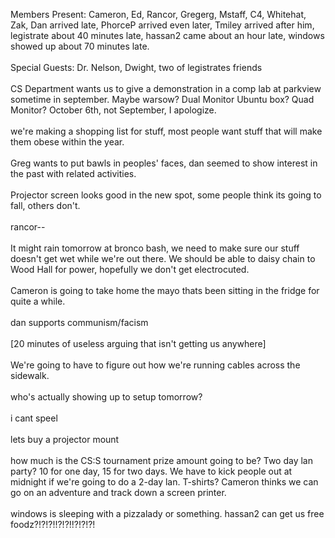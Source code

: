 Members Present: Cameron, Ed, Rancor, Gregerg, Mstaff, C4, Whitehat, Zak, Dan arrived late, PhorceP arrived even later, Tmiley arrived after him, legistrate about 40 minutes late, hassan2 came about an hour late, windows showed up about 70 minutes late.<br />
<br />
Special Guests: Dr. Nelson, Dwight, two of legistrates friends<br />
<br />
CS Department wants us to give a demonstration in a comp lab at parkview sometime in september. Maybe warsow? Dual Monitor Ubuntu box? Quad Monitor? October 6th, not September, I apologize.<br />
<br />
we're making a shopping list for stuff, most people want stuff that will make them obese within the year.<br />
<br />
Greg wants to put bawls in peoples' faces, dan seemed to show interest in the past with related activities.<br />
<br />
Projector screen looks good in the new spot, some people think its going to fall, others don't.<br />
<br />
rancor--<br />
<br />
It might rain tomorrow at bronco bash, we need to make sure our stuff doesn't get wet while we're out there. We should be able to daisy chain to Wood Hall for power, hopefully we don't get electrocuted.<br />
<br />
Cameron is going to take home the mayo thats been sitting in the fridge for quite a while.<br />
<br />
dan supports communism/facism<br />
<br />
[20 minutes of useless arguing that isn't getting us anywhere]<br />
<br />
We're going to have to figure out how we're running cables across the sidewalk.<br />
<br />
who's actually showing up to setup tomorrow?<br />
<br />
i cant speel<br />
<br />
lets buy a projector mount<br />
<br />
how much is the CS:S tournament prize amount going to be? Two day lan party? 10 for one day, 15 for two days. We have to kick people out at midnight if we're going to do a 2-day lan. T-shirts? Cameron thinks we can go on an adventure and track down a screen printer.<br />
<br />
windows is sleeping with a pizzalady or something. hassan2 can get us free foodz?!?!?!!?!?!!?!?!?!